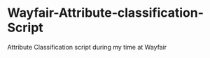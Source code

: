 # Wayfair-Attribute-classification-Script
Attribute Classification script during my time at Wayfair
